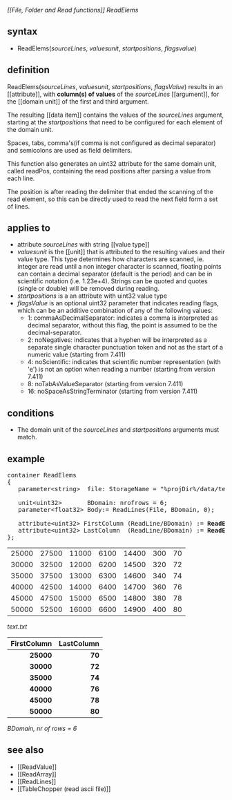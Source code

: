 *[[File, Folder and Read functions]] ReadElems*

## syntax

- ReadElems(*sourceLines*, *valuesunit*, *startpositions*, *flagsvalue*)

## definition

ReadElems(*sourceLines*, *valuesunit*, *startpositions*, *flagsValue*) results in an [[attribute]], with **column(s) of values** of the *sourceLines* [[argument]], for the [[domain unit]] of the first and third argument.

The resulting [[data item]] contains the values of the *sourceLines* argument, starting at the *startpositions* that need to be configured for each element of the domain unit.

Spaces, tabs, comma's(if comma is not configured as decimal separator) and semicolons are used as field delimiters.

This function also generates an uint32 attribute for the same domain unit, called readPos, containing the read positions after parsing a value from each line.

The position is after reading the delimiter that ended the scanning of the read element, so this can be directly used to read the next field form a set of lines.

## applies to

- attribute *sourceLines* with string [[value type]]
- *valuesunit* is the [[unit]] that is attributed to the resulting values and their value type. This type determines how characters are scanned, ie. integer are read until a non integer character is scanned, floating points can contain a decimal separator (default is the period) and can be in scientific notation (i.e. 1.23e+4). Strings can be quoted and quotes (single or double) will be removed during reading.
- *startpositions* is a an attribute with uint32 value type
- *flagsValue* is an optional uint32 parameter that indicates reading flags, which can be an additive combination of any of the following values:
    - 1: commaAsDecimalSeparator: indicates a comma is interpreted as decimal separator, without this flag, the point is assumed to be the decimal-separator.
    - 2: noNegatives: indicates that a hyphen will be interpreted as a separate single character punctuation token and not as the start of a numeric value (starting from 7.411)
    - 4: noScientific: indicates that scientific number representation (with 'e') is not an option when reading a number (starting from version 7.411)
    - 8: noTabAsValueSeparator (starting from version 7.411)
    - 16: noSpaceAsStringTerminator (starting from version 7.411)

## conditions

- The domain unit of the *sourceLines* and *startpositions* arguments must match.

## example

<pre>
container ReadElems
{
   parameter&lt;string&gt;  file: StorageName = "%projDir%/data/text.txt",  StorageType = "str";

   unit&lt;uint32&gt;       BDomain: nrofrows = 6;
   parameter&lt;float32&gt; Body:= ReadLines(File, BDomain, 0);

   attribute&lt;uint32&gt; FirstColumn (ReadLine/BDomain) := <B>ReadElems(</B>Body, uint32, const(0, BDomain)<B>)</B>;
   attribute&lt;uint32&gt; LastColumn  (ReadLine/BDomain) := <B>ReadElems(</B>Body, uint32, FirstColumn/readPos<B>)</B>;
};
</pre>

|       |       |       |      |       |     |     |
|------:|------:|------:|-----:|------:|----:|----:|
| 25000 | 27500 | 11000 | 6100 | 14400 | 300 | 70  |
| 30000 | 32500 | 12000 | 6200 | 14500 | 320 | 72  |
| 35000 | 37500 | 13000 | 6300 | 14600 | 340 | 74  |
| 40000 | 42500 | 14000 | 6400 | 14700 | 360 | 76  |
| 45000 | 47500 | 15000 | 6500 | 14800 | 380 | 78  |
| 50000 | 52500 | 16000 | 6600 | 14900 | 400 | 80  |

*text.txt*

| **FirstColumn** | **LastColumn** |
|----------------:|---------------:|
| **25000**       | **70**         |
| **30000**       | **72**         |
| **35000**       | **74**         |
| **40000**       | **76**         |
| **45000**       | **78**         |
| **50000**       | **80**         |

*BDomain, nr of rows = 6*

## see also

- [[ReadValue]]
- [[ReadArray]]
- [[ReadLines]]
- [[TableChopper (read ascii file)]]